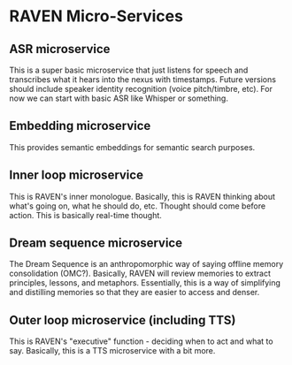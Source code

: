 # RAVEN Micro-Services


## ASR microservice
This is a super basic microservice that just listens for speech and transcribes what it hears into the nexus with timestamps. Future versions should include speaker identity recognition (voice pitch/timbre, etc). For now we can start with basic ASR like Whisper or something.

## Embedding microservice
This provides semantic embeddings for semantic search purposes.

## Inner loop microservice
This is RAVEN's inner monologue. Basically, this is RAVEN thinking about what's going on, what he should do, etc. Thought should come before action. This is basically real-time thought.

## Dream sequence microservice
The Dream Sequence is an anthropomorphic way of saying offline memory consolidation (OMC?). Basically, RAVEN will review memories to extract principles, lessons, and metaphors. Essentially, this is a way of simplifying and distilling memories so that they are easier to access and denser.

## Outer loop microservice (including TTS)
This is RAVEN's "executive" function - deciding when to act and what to say. Basically, this is a TTS microservice with a bit more.


